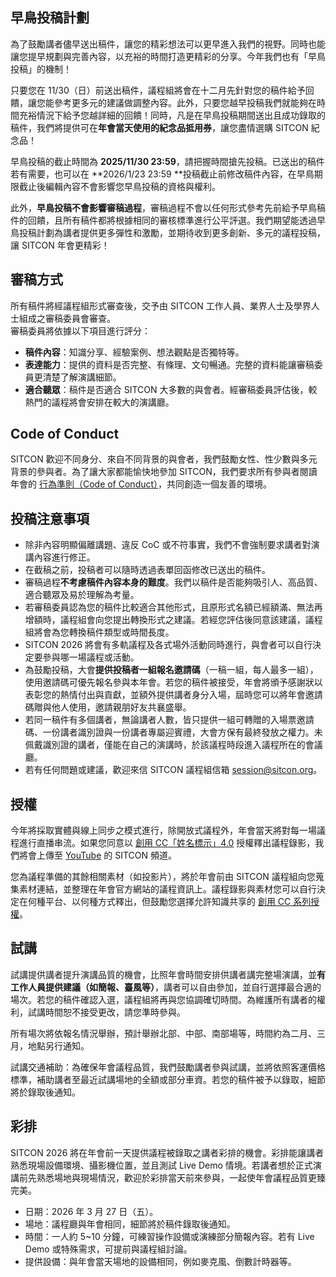 ## 早鳥投稿計劃

為了鼓勵講者儘早送出稿件，讓您的精彩想法可以更早進入我們的視野。同時也能讓您提早規劃與完善內容，以充裕的時間打造更精彩的分享。今年我們也有「早鳥投稿」的機制！

只要您在 11/30（日）前送出稿件，議程組將會在十二月先針對您的稿件給予回饋，讓您能參考更多元的建議做調整內容。此外，只要您越早投稿我們就能夠在時間充裕情況下給予您越詳細的回饋！同時，凡是在早鳥投稿期間送出且成功錄取的稿件，我們將提供可在**年會當天使用的紀念品抵用券**，讓您盡情選購 SITCON 紀念品！

早鳥投稿的截止時間為 **2025/11/30 23:59**，請把握時間搶先投稿。已送出的稿件若有需要，也可以在 **2026/1/23 23:59 **投稿截止前修改稿件內容，在早鳥期限截止後編輯內容不會影響您早鳥投稿的資格與權利。

此外，**早鳥投稿不會影響審稿過程**，審稿過程不會以任何形式參考先前給予早鳥稿件的回饋，且所有稿件都將根據相同的審核標準進行公平評選。我們期望能透過早鳥投稿計劃為講者提供更多彈性和激勵，並期待收到更多創新、多元的議程投稿，讓 SITCON 年會更精彩！

## 審稿方式

所有稿件將經議程組形式審查後，交予由 SITCON 工作人員、業界人士及學界人士組成之審稿委員會審查。  
審稿委員將依據以下項目進行評分：

- **稿件內容**：知識分享、經驗案例、想法觀點是否獨特等。
- **表達能力**：提供的資料是否完整、有條理、文句暢通。完整的資料能讓審稿委員更清楚了解演講細節。
- **適合聽眾**：稿件是否適合 SITCON 大多數的與會者。經審稿委員評估後，較熱門的議程將會安排在較大的演講廳。

## Code of Conduct

SITCON 歡迎不同身分、來自不同背景的與會者，我們鼓勵女性、性少數與多元背景的參與者。為了讓大家都能愉快地參加 SITCON，我們要求所有參與者閱讀年會的 [行為準則（Code of Conduct）](https://sitcon.org/code-of-conduct/)，共同創造一個友善的環境。

## 投稿注意事項

- 除非內容明顯偏離講題、違反 CoC 或不符事實，我們不會強制要求講者對演講內容進行修正。
- 在截稿之前，投稿者可以隨時透過表單回函修改已送出的稿件。
- 審稿過程**不考慮稿件內容本身的難度**。我們以稿件是否能夠吸引人、高品質、適合聽眾及易於理解為考量。
- 若審稿委員認為您的稿件比較適合其他形式，且原形式名額已經額滿、無法再增額時，議程組會向您提出轉換形式之建議。若經您評估後同意該建議，議程組將會為您轉換稿件類型或時間長度。
- SITCON 2026 將會有多軌議程及各式場外活動同時進行，與會者可以自行決定要參與哪一場議程或活動。
- 為鼓勵投稿，大會**提供投稿者一組報名邀請碼**（一稿一組，每人最多一組），使用邀請碼可優先報名參與本年會。若您的稿件被接受，年會將頒予感謝狀以表彰您的熱情付出與貢獻，並額外提供講者身分入場，屆時您可以將年會邀請碼贈與他人使用，邀請親朋好友共襄盛舉。
- 若同一稿件有多個講者，無論講者人數，皆只提供一組可轉贈的入場票邀請碼、一份講者識別證與一份講者專屬迎賓禮，大會方保有最終發放之權力。未佩戴識別證的講者，僅能在自己的演講時，於該議程時段進入議程所在的會議廳。
- 若有任何問題或建議，歡迎來信 SITCON 議程組信箱 session@sitcon.org。

## 授權

今年將採取實體與線上同步之模式進行，除開放式議程外，年會當天將對每一場議程進行直播串流。如果您同意以 [創用 CC「姓名標示」4.0](https://creativecommons.org/licenses/by/4.0/) 授權釋出議程錄影，我們將會上傳至 [YouTube](https://www.youtube.com/@SITCONtw) 的 SITCON 頻道。

您為議程準備的其餘相關素材（如投影片），將於年會前由 SITCON 議程組向您蒐集素材連結，並整理在年會官方網站的議程資訊上。議程錄影與素材您可以自行決定在何種平台、以何種方式釋出，但鼓勵您選擇允許知識共享的 [創用 CC 系列授權](http://creativecommons.tw/explore)。

## 試講

試講提供講者提升演講品質的機會，比照年會時間安排供講者講完整場演講，並**有工作人員提供建議（如簡報、臺風等）**，講者可以自由參加，並自行選擇最合適的場次。若您的稿件確認入選，議程組將再與您協調確切時間。為維護所有講者的權利，試講時間恕不接受更改，請您準時參與。

所有場次將依報名情況舉辦，預計舉辦北部、中部、南部場等，時間約為二月、三月，地點另行通知。

試講交通補助：為確保年會議程品質，我們鼓勵講者參與試講，並將依照客運價格標準，補助講者至最近試講場地的全額或部分車資。若您的稿件被予以錄取，細節將於錄取後通知。

## 彩排

SITCON 2026 將在年會前一天提供議程被錄取之講者彩排的機會。彩排能讓講者熟悉現場設備環境、攝影機位置，並且測試 Live Demo 情境。若講者想於正式演講前先熟悉場地與現場情況，歡迎於彩排當天前來參與，一起使年會議程品質更臻完美。

- 日期：2026 年 3 月 27 日（五）。
- 場地：議程廳與年會相同，細節將於稿件錄取後通知。
- 時間：一人約 5~10 分鐘，可練習操作設備或演練部分簡報內容。若有 Live Demo 或特殊需求，可提前與議程組討論。
- 提供設備：與年會當天場地的設備相同，例如麥克風、倒數計時器等。
